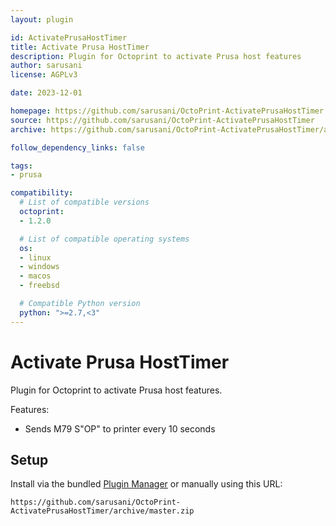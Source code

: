 ```yaml
---
layout: plugin

id: ActivatePrusaHostTimer
title: Activate Prusa HostTimer
description: Plugin for Octoprint to activate Prusa host features
author: sarusani
license: AGPLv3

date: 2023-12-01

homepage: https://github.com/sarusani/OctoPrint-ActivatePrusaHostTimer
source: https://github.com/sarusani/OctoPrint-ActivatePrusaHostTimer
archive: https://github.com/sarusani/OctoPrint-ActivatePrusaHostTimer/archive/master.zip

follow_dependency_links: false

tags:
- prusa

compatibility:
  # List of compatible versions
  octoprint:
  - 1.2.0

  # List of compatible operating systems
  os:
  - linux
  - windows
  - macos
  - freebsd

  # Compatible Python version
  python: ">=2.7,<3"
---
```


# Activate Prusa HostTimer

Plugin for Octoprint to activate Prusa host features.

Features:
- Sends M79 S"OP" to printer every 10 seconds

## Setup

Install via the bundled [Plugin Manager](https://github.com/foosel/OctoPrint/wiki/Plugin:-Plugin-Manager)
or manually using this URL:

    https://github.com/sarusani/OctoPrint-ActivatePrusaHostTimer/archive/master.zip
